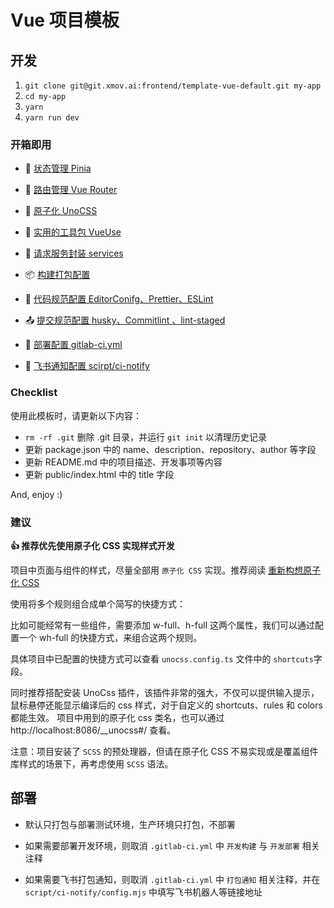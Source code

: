 # Vue 项目模板

## 开发

1. `git clone git@git.xmov.ai:frontend/template-vue-default.git my-app`
2. `cd my-app`
3. `yarn`
4. `yarn run dev`

### 开箱即用

- 🍍 [状态管理 Pinia](https://pinia.esm.dev/)

- 🚦 [路由管理 Vue Router](https://github.com/vuejs/vue-router)

- 🎨 [原子化 UnoCSS](https://unocss.dev/integrations/vite)

- 🍱 [实用的工具包 VueUse](https://github.com/antfu/vueuse)

- 📡 [请求服务封装 services](./src/services)

- 📦 [构建打包配置](./vite.config.ts)

- 📐 [代码规范配置 EditorConifg、Prettier、ESLint](./.eslintrc.js)

- 📤 [提交规范配置 husky、Commitlint 、lint-staged](./.husky/commit-msg)

- 🚀 [部署配置 gitlab-ci.yml](./.gitlab-ci.yml)

- 📢 [飞书通知配置 scirpt/ci-notify](./script/ci-notify/config.mjs)

### Checklist

使用此模板时，请更新以下内容：

- `rm -rf .git` 删除 .git 目录，并运行 `git init` 以清理历史记录
- 更新 package.json 中的 name、description、repository、author 等字段
- 更新 README.md 中的项目描述、开发事项等内容
- 更新 public/index.html 中的 title 字段

And, enjoy :)

### 建议

**👍 推荐优先使用原子化 CSS 实现样式开发**

项目中页面与组件的样式，尽量全部用 `原子化 CSS` 实现。推荐阅读 [重新构想原子化 CSS](https://antfu.me/posts/reimagine-atomic-css-zh)

使用将多个规则组合成单个简写的快捷方式：

比如可能经常有一些组件，需要添加 w-full、h-full 这两个属性，我们可以通过配置一个 wh-full 的快捷方式，来组合这两个规则。

具体项目中已配置的快捷方式可以查看 `unocss.config.ts` 文件中的 `shortcuts`字段。

同时推荐搭配安装 UnoCss 插件，该插件非常的强大，不仅可以提供输入提示，鼠标悬停还能显示编译后的 css 样式，对于自定义的 shortcuts、rules 和 colors 都能生效。
项目中用到的原子化 css 类名，也可以通过 http://localhost:8086/\_\_unocss#/ 查看。

注意：项目安装了 `SCSS` 的预处理器，但请在原子化 CSS 不易实现或是覆盖组件库样式的场景下，再考虑使用 `SCSS` 语法。

## 部署

- 默认只打包与部署测试环境，生产环境只打包，不部署

- 如果需要部署开发环境，则取消 `.gitlab-ci.yml` 中 `开发构建` 与 `开发部署` 相关注释

- 如果需要飞书打包通知，则取消 `.gitlab-ci.yml` 中 `打包通知` 相关注释，并在 `script/ci-notify/config.mjs` 中填写飞书机器人等链接地址
